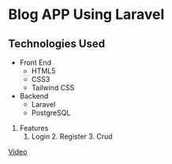 # Blog APP Using Laravel
## Technologies Used

* Front End
    * HTML5 
    * CSS3 
    * Tailwind CSS
* Backend
    * Laravel 
    * PostgreSQL


 1. Features
    1. Login
              2. Register
              3. Crud

[Video](https://drive.google.com/file/d/1ZdThLNAi8sLglkdSTJTY25iJI7raYB2k/view?usp=sharing)
